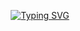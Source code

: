 <div align="center">

[![Typing SVG](https://readme-typing-svg.demolab.com?font=Roboto+Condensed&weight=900&size=30&letterSpacing=letter-spacing%3A+0.2rem&duration=6000&pause=1000&color=44F7DF&center=true&width=440&lines=Welcome+to+HuaHungy's+Homepage!!!;Witness+AI%2BRobot+Engineer%E2%80%98s+Growth)](https://git.io/typing-svg)

</div>
